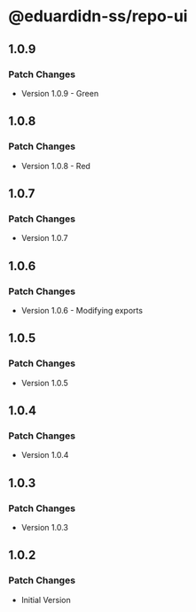 # @eduardidn-ss/repo-ui

## 1.0.9

### Patch Changes

- Version 1.0.9 - Green

## 1.0.8

### Patch Changes

- Version 1.0.8 - Red

## 1.0.7

### Patch Changes

- Version 1.0.7

## 1.0.6

### Patch Changes

- Version 1.0.6 - Modifying exports

## 1.0.5

### Patch Changes

- Version 1.0.5

## 1.0.4

### Patch Changes

- Version 1.0.4

## 1.0.3

### Patch Changes

- Version 1.0.3

## 1.0.2

### Patch Changes

- Initial Version
